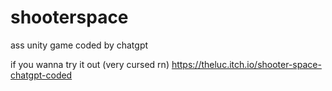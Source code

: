 # shooterspace
ass unity game coded by chatgpt

if you wanna try it out (very cursed rn)
https://theluc.itch.io/shooter-space-chatgpt-coded
